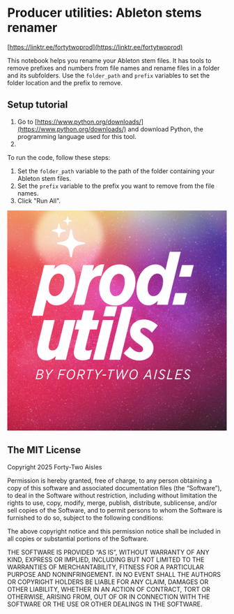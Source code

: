 # Producer utilities: Ableton stems renamer

[https://linktr.ee/fortytwoprod](https://linktr.ee/fortytwoprod)

This notebook helps you rename your Ableton stem files. It has tools to remove prefixes and numbers from file names and rename files in a folder and its subfolders. Use the `folder_path` and `prefix` variables to set the folder location and the prefix to remove.

## Setup tutorial

1. Go to [https://www.python.org/downloads/](https://www.python.org/downloads/) and download Python, the programming language used for this tool.
2. 

To run the code, follow these steps:

1. Set the `folder_path` variable to the path of the folder containing your Ableton stem files.
2. Set the `prefix` variable to the prefix you want to remove from the file names.
3. Click "Run All".

![](prod_utils_img.jpg)

## The MIT License

Copyright 2025 Forty-Two Aisles

Permission is hereby granted, free of charge, to any person obtaining a copy of this software and associated documentation files (the “Software”), to deal in the Software without restriction, including without limitation the rights to use, copy, modify, merge, publish, distribute, sublicense, and/or sell copies of the Software, and to permit persons to whom the Software is furnished to do so, subject to the following conditions:

The above copyright notice and this permission notice shall be included in all copies or substantial portions of the Software.

THE SOFTWARE IS PROVIDED “AS IS”, WITHOUT WARRANTY OF ANY KIND, EXPRESS OR IMPLIED, INCLUDING BUT NOT LIMITED TO THE WARRANTIES OF MERCHANTABILITY, FITNESS FOR A PARTICULAR PURPOSE AND NONINFRINGEMENT. IN NO EVENT SHALL THE AUTHORS OR COPYRIGHT HOLDERS BE LIABLE FOR ANY CLAIM, DAMAGES OR OTHER LIABILITY, WHETHER IN AN ACTION OF CONTRACT, TORT OR OTHERWISE, ARISING FROM, OUT OF OR IN CONNECTION WITH THE SOFTWARE OR THE USE OR OTHER DEALINGS IN THE SOFTWARE.